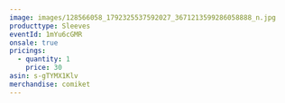```yaml
---
image: images/128566058_1792325537592027_3671213599286058888_n.jpg
producttype: Sleeves
eventId: 1mYu6cGMR
onsale: true
pricings:
  - quantity: 1
    price: 30
asin: s-gTYMX1Klv
merchandise: comiket
---
```

